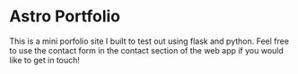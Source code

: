 # Astro Portfolio

This is a mini porfolio site I built to test out using flask and python. Feel free to use the contact form in the contact section of the web app if you would like to get in touch!

